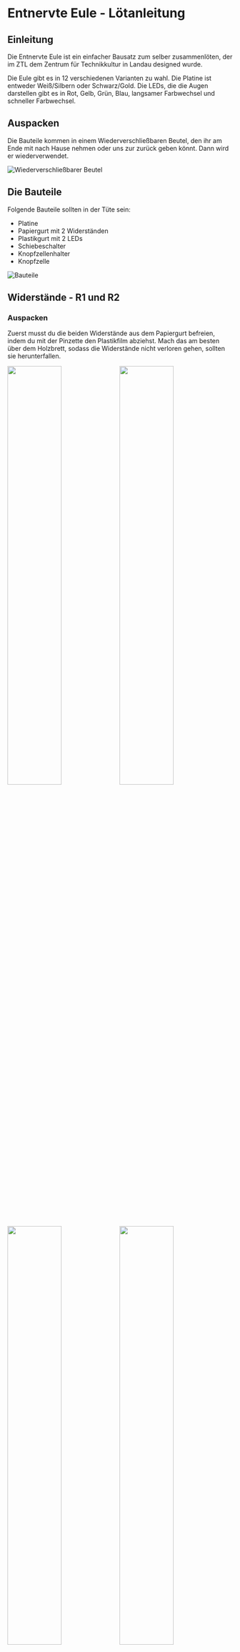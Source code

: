 # Entnervte Eule - Lötanleitung

## Einleitung
Die Entnervte Eule ist ein einfacher Bausatz zum selber zusammenlöten, der im ZTL dem Zentrum für Technikkultur in Landau designed wurde.

Die Eule gibt es in 12 verschiedenen Varianten zu wahl.
Die Platine ist entweder Weiß/Silbern oder Schwarz/Gold.
Die LEDs, die die Augen darstellen gibt es in Rot, Gelb, Grün, Blau, langsamer Farbwechsel und schneller Farbwechsel.

## Auspacken

Die Bauteile kommen in einem Wiederverschließbaren Beutel, den ihr am Ende mit nach Hause nehmen oder uns zur zurück geben könnt. Dann wird er wiederverwendet.

![](doc/detailed-docu-pics/IMG_0131.JPG "Wiederverschließbarer Beutel")

## Die Bauteile

Folgende Bauteile sollten in der Tüte sein:

- Platine
- Papiergurt mit 2 Widerständen
- Plastikgurt mit 2 LEDs
- Schiebeschalter
- Knopfzellenhalter
- Knopfzelle


![](doc/detailed-docu-pics/IMG_0133.JPG "Bauteile")

## Widerstände - R1 und R2

### Auspacken

Zuerst musst du die beiden Widerstände aus dem Papiergurt befreien, indem du mit der Pinzette den Plastikfilm abziehst. Mach das am besten über dem Holzbrett, sodass die Widerstände nicht verloren gehen, sollten sie herunterfallen.

<p float="left">
  <img src="doc/detailed-docu-pics/IMG_0135.JPG" width="49%" />
  <img src="doc/detailed-docu-pics/IMG_0136.JPG" width="49%" />
</p>

<p float="left">
  <img src="doc/detailed-docu-pics/IMG_0137.JPG" width="49%" />
  <img src="doc/detailed-docu-pics/IMG_0138.JPG" width="49%" />
</p>

### Vorverzinnen

Nun musst du eins der beiden Pads von R1 vorverzinnen. Dazu setzt du die Spitze des Lötkolbens auf das Pad und fügst Lötzinn hinzu bis es schmilzt und sich ein kleiner Hügel auf dem Pad bildet. 

Bitte lass das zweite Pad noch frei.

<p float="left">
  <img src="doc/detailed-docu-pics/IMG_0139.JPG" width="49%" />
  <img src="doc/detailed-docu-pics/IMG_0140.JPG" width="49%" />
</p>

Das gleiche machst du bei R2.

<p float="left">
  <img src="doc/detailed-docu-pics/IMG_0141.JPG" width="49%" />
  <img src="doc/detailed-docu-pics/IMG_0142.JPG" width="49%" />
</p>

### Bauteile platzieren

Nimm die Pinzette in deine schwache Hand und den Lötkolben in die starke. Du musste das Lötzinn vom Vorverzinnen auf einem der Pads erneut aufschmelzen und einen Widerstand mit der Pinzette von der Seite hineinschieben. Ist der Widerstand korrekt platziert, nimmst du den Lötkolben weg und wartest ein paar Sekunden, bis das Lötzinn wieder fest ist. Dann kannst du das Bauteil mit der Pinzette loslassen.

<p float="left">
  <img src="doc/detailed-docu-pics/IMG_0143.JPG" width="49%" />
  <img src="doc/detailed-docu-pics/IMG_0144.JPG" width="49%" />
</p>

Das gleiche wiederholst du für den zweiten Widerstand.

<p float="left">
  <img src="doc/detailed-docu-pics/IMG_0145.JPG" width="49%" />
</p>

### Bauteile festlöten

Jetzt sind die Widerstände nur auf einer Seite verbunden. Mit dem Lötzinn und dem Lötkolben musst du auch noch die andere Seite verlöten.

<p float="left">
  <img src="doc/detailed-docu-pics/IMG_0146.JPG" width="49%" />
  <img src="doc/detailed-docu-pics/IMG_0147.JPG" width="49%" />
</p>

<p float="left">
  <img src="doc/detailed-docu-pics/IMG_0148.JPG" width="49%" />
  <img src="doc/detailed-docu-pics/IMG_0149.JPG" width="49%" />
</p>

## LEDs - D1 und D2

### Auspacken

Nun musst die beiden LEDs aus dem Plastikgurt heraus holen.

<p float="left">
  <img src="doc/detailed-docu-pics/IMG_0150.JPG" width="49%" />
  <img src="doc/detailed-docu-pics/IMG_0151.JPG" width="49%" />
</p>

Die LEDs haben einen Pfeil, der anzeigt in welcher Orientierung sie aufgelötet werden müssen. Je nach Farbe der LED kann der Pfeil unterschiedlich aussehen.

<p float="left">
  <img src="doc/detailed-docu-pics/IMG_0152.JPG" width="49%" />
  <img src="doc/detailed-docu-pics/IMG_0186.JPG" width="49%" />
</p>

### Vorverzinnen

Verzinne ein Pad von D1.

<p float="left">
  <img src="doc/detailed-docu-pics/IMG_0154.JPG" width="49%" />
  <img src="doc/detailed-docu-pics/IMG_0155.JPG" width="49%" />
</p>

Das gleiche machst du bei D2.

<p float="left">
  <img src="doc/detailed-docu-pics/IMG_0156.JPG" width="49%" />
  <img src="doc/detailed-docu-pics/IMG_0157.JPG" width="49%" />
</p>

### Bauteile platzieren

Da wir die LEDs "auf dem Kopf" auflöten, geht das ein bisschen schwieriger als bei den Widerständen, vom Prinzip ist es aber das gleiche. Befestige zu erst D1. Achte darauf, dass der Pfeil auf der LED in die gleiche Richtung zeigt wie der Pfeil auf der Platine. In Richtung Kopf der Eule.

<p float="left">
  <img src="doc/detailed-docu-pics/IMG_0158.JPG" width="49%" />
  <img src="doc/detailed-docu-pics/IMG_0158.JPG" width="49%" />
</p>

Das gleiche wiederholst du für D2.

<p float="left">
  <img src="doc/detailed-docu-pics/IMG_0160.JPG" width="49%" />
  <img src="doc/detailed-docu-pics/IMG_0161.JPG" width="49%" />
</p>

### Bauteile festlöten

Verlöte jetzt die andere Seite von D1 und D2

<p float="left">
  <img src="doc/detailed-docu-pics/IMG_0162.JPG" width="49%" />
  <img src="doc/detailed-docu-pics/IMG_0163.JPG" width="49%" />
</p>

<p float="left">
  <img src="doc/detailed-docu-pics/IMG_0164.JPG" width="49%" />
  <img src="doc/detailed-docu-pics/IMG_0165.JPG" width="49%" />
</p>

## Schiebeschalter - SW1

### Vorverzinnen

Verzinne exakt nur ein Pad von SW1. Wirklch. Nur eins.

<p float="left">
  <img src="doc/detailed-docu-pics/IMG_0166.JPG" width="49%" />
  <img src="doc/detailed-docu-pics/IMG_0167.JPG" width="49%" />
</p>

### Bauteil platzieren

Nimm den Schalter wie gehabt mit der Pinzette. Schmelze das Lötzinn auf und schiebe den Schalter mit einem Beinchen in das flüssige Lötzinn.

<p float="left">
  <img src="doc/detailed-docu-pics/IMG_0168.JPG" width="49%" />
  <img src="doc/detailed-docu-pics/IMG_0169.JPG" width="49%" />
</p>

### Bauteil festlöten

Befestige die restlichen Beinchen

<p float="left">
  <img src="doc/detailed-docu-pics/IMG_0170.JPG" width="49%" />
  <img src="doc/detailed-docu-pics/IMG_0171.JPG" width="49%" />
</p>

## Knopfzellenhalter - BT1

### Vorverzinnen

Verzinne ein Pad des Knopfzellenhalters

<p float="left">
  <img src="doc/detailed-docu-pics/IMG_0172.JPG" width="49%" />
  <img src="doc/detailed-docu-pics/IMG_0173.JPG" width="49%" />
</p>

### Bauteil platzieren

Den Knopfzellenhalter kannst du mit der Hand platzieren.
Drücke mit der Lötkolbenspitze auf das Metallfähnchen bis das darunter leigende Lötzinn aufgeschmolzen ist und der Halter einsinkt.

<p float="left">
  <img src="doc/detailed-docu-pics/IMG_0174.JPG" width="49%" />
</p>

### Bauteil festlöten

Verlöte die zweite Lötfahne des Knopfzellenhalters.

<p float="left">
  <img src="doc/detailed-docu-pics/IMG_0176.JPG" width="49%" />
</p>


## Knopfzelle

### Auspacken

Entferne das Crepband von der Knopfzelle.

<p float="left">
  <img src="doc/detailed-docu-pics/IMG_0177.JPG" width="49%" />
  <img src="doc/detailed-docu-pics/IMG_0178.JPG" width="49%" />
</p>

### Einlegen

Lege die Knopfzelle mit der glatten Seite nach oben in den Knopfzellenhalter ein. Achte darauf, dass die Knopfzelle unter den kurzen Metallkontakten ist und drücke sie mit dem Daumen ein, bis sie einrastet.

<p float="left">
  <img src="doc/detailed-docu-pics/IMG_0179.JPG" width="49%" />
  <img src="doc/detailed-docu-pics/IMG_0180.JPG" width="49%" />
</p>

<p float="left">
  <img src="doc/detailed-docu-pics/IMG_0181.JPG" width="49%" />
</p>

### Anschalten und ausprobieren

Wenn du den Schalter auf On stellst, sollten beide LEDs leuchten.

<p float="left">
  <img src="doc/detailed-docu-pics/IMG_0182.JPG" width="49%" />
  <img src="doc/detailed-docu-pics/IMG_0184.JPG" width="49%" />
</p>